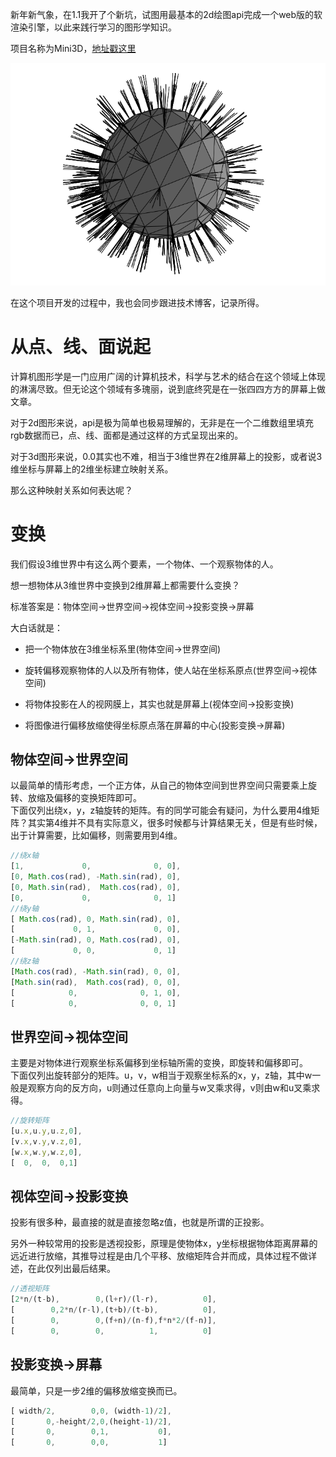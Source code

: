 新年新气象，在1.1我开了个新坑，试图用最基本的2d绘图api完成一个web版的软渲染引擎，以此来践行学习的图形学知识。

项目名称为Mini3D，[地址戳这里](https://github.com/Easonzero/Mini3D)

![demo](https://github.com/Easonzero/Mini3D/raw/master/img/demo_3.png)

在这个项目开发的过程中，我也会同步跟进技术博客，记录所得。

# 从点、线、面说起

计算机图形学是一门应用广阔的计算机技术，科学与艺术的结合在这个领域上体现的淋漓尽致。但无论这个领域有多瑰丽，说到底终究是在一张四四方方的屏幕上做文章。

对于2d图形来说，api是极为简单也极易理解的，无非是在一个二维数组里填充rgb数据而已，点、线、面都是通过这样的方式呈现出来的。

对于3d图形来说，0.0其实也不难，相当于3维世界在2维屏幕上的投影，或者说3维坐标与屏幕上的2维坐标建立映射关系。

那么这种映射关系如何表达呢？

# 变换

我们假设3维世界中有这么两个要素，一个物体、一个观察物体的人。

想一想物体从3维世界中变换到2维屏幕上都需要什么变换？

标准答案是：物体空间->世界空间->视体空间->投影变换->屏幕

大白话就是：

* 把一个物体放在3维坐标系里(物体空间->世界空间)

* 旋转偏移观察物体的人以及所有物体，使人站在坐标系原点(世界空间->视体空间)

* 将物体投影在人的视网膜上，其实也就是屏幕上(视体空间->投影变换)

* 将图像进行偏移放缩使得坐标原点落在屏幕的中心(投影变换->屏幕)

## 物体空间->世界空间

以最简单的情形考虑，一个正方体，从自己的物体空间到世界空间只需要乘上旋转、放缩及偏移的变换矩阵即可。  
下面仅列出绕x，y，z轴旋转的矩阵。有的同学可能会有疑问，为什么要用4维矩阵？其实第4维并不具有实际意义，很多时候都与计算结果无关，但是有些时候，出于计算需要，比如偏移，则需要用到4维。

```js
//绕x轴
[1,             0,              0, 0],
[0, Math.cos(rad), -Math.sin(rad), 0],
[0, Math.sin(rad),  Math.cos(rad), 0],
[0,             0,              0, 1]
//绕y轴
[ Math.cos(rad), 0, Math.sin(rad), 0],
[             0, 1,             0, 0],
[-Math.sin(rad), 0, Math.cos(rad), 0],
[             0, 0,             0, 1]
//绕z轴
[Math.cos(rad), -Math.sin(rad), 0, 0],
[Math.sin(rad),  Math.cos(rad), 0, 0],
[            0,              0, 1, 0],
[            0,              0, 0, 1]
```

## 世界空间->视体空间

主要是对物体进行观察坐标系偏移到坐标轴所需的变换，即旋转和偏移即可。  
下面仅列出旋转部分的矩阵。u，v，w相当于观察坐标系的x，y，z轴，其中w一般是观察方向的反方向，u则通过任意向上向量与w叉乘求得，v则由w和u叉乘求得。

```js
//旋转矩阵
[u.x,u.y,u.z,0],
[v.x,v.y,v.z,0],
[w.x,w.y,w.z,0],
[  0,  0,  0,1]
```

## 视体空间->投影变换

投影有很多种，最直接的就是直接忽略z值，也就是所谓的正投影。

另外一种较常用的投影是透视投影，原理是使物体x，y坐标根据物体距离屏幕的远近进行放缩，其推导过程是由几个平移、放缩矩阵合并而成，具体过程不做详述，在此仅列出最后结果。

```js
//透视矩阵
[2*n/(t-b),        0,(l+r)/(l-r),          0],
[        0,2*n/(r-l),(t+b)/(t-b),          0],
[        0,        0,(f+n)/(n-f),f*n*2/(f-n)],
[        0,        0,          1,          0]
```

## 投影变换->屏幕

最简单，只是一步2维的偏移放缩变换而已。

```js
[ width/2,        0,0, (width-1)/2],
[       0,-height/2,0,(height-1)/2],
[       0,        0,1,           0],
[       0,        0,0,           1]
```

